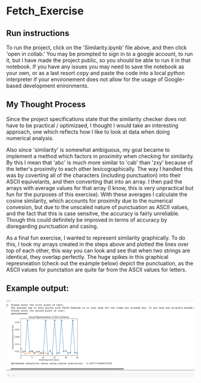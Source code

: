 # Fetch_Exercise

## Run instructions 
To run the project, click on the 'Similarity.ipynb' file above, and then click 'open in collab.' You may be prompted to sign in to a google account, to run it, but I have made the project public, so you should be able to run it in that notebook. If you have any issues you may need to save the notebook as your own, or as a last resort copy and paste the code into a local python interpreter if your environement does not allow for the usage of Google-based development enironments. 

## My Thought Process 
Since the project specifications state that the similarity checker does not have to be practical / optimizaed, I thought I would take an interesting approach, one which reflects how I like to look at data when doing numerical analysis.

Also since 'similarity' is somewhat ambiguous, my goal became to implement a method which factors in proximity when checking for similarity. By this I mean that 'abc' is much more similar to 'cab' than 'zxy' because of the letter's proximity to each other lexicographically. 
The way I handled this was by coverting all of the characters (including punctuation) into their ASCII equivelants, and then converting that into an array. I then pad the arrays with average values for that array (I know, this is very unpractical but fun for the purposes of this exercise). With these averages I calculate the cosine similarity, which accounts for proximity due to the numerical convesion, but due to the unscaled nature of punctuation as ASCII values, and the fact that this is case sensitve, the accuracy is fairly unreliable. Though this could definitely be improved in terms of accuracy by disregarding punctuation and casing. 

As a final fun exercise, I wanted to represent similarity graphically. To do this, I took my arrays created in the steps above and plotted the lines over top of each other, this way you can look and see that when two strings are identical, they overlap perfectly. The huge spikes in this graphical represneation (check out the example below) depict the punctuation, as the ASCII values for punctation are quite far from the ASCII values for letters. 

## Example output: 
![example output for similarity checker](https://github.com/jacobarger/Fetch_Exercise/blob/main/output_1.png?raw=true)
